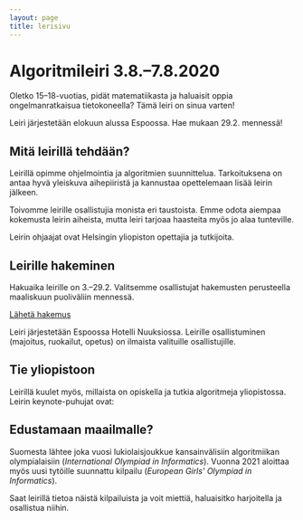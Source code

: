 ```yaml
---
layout: page
title: lerisivu
---
```

# Algoritmileiri 3.8.–7.8.2020

Oletko 15–18-vuotias, pidät matematiikasta ja haluaisit
oppia ongelmanratkaisua tietokoneella? Tämä leiri on sinua varten!

Leiri järjestetään elokuun alussa Espoossa. Hae mukaan 29.2. mennessä!

## Mitä leirillä tehdään?

Leirillä opimme ohjelmointia ja algoritmien suunnittelua.
Tarkoituksena on antaa hyvä yleiskuva aihepiiristä
ja kannustaa opettelemaan lisää leirin jälkeen.

Toivomme leirille osallistujia monista eri taustoista.
Emme odota aiempaa kokemusta leirin aiheista,
mutta leiri tarjoaa haasteita myös jo alaa tunteville.

Leirin ohjaajat ovat Helsingin yliopiston opettajia ja tutkijoita.

## Leirille hakeminen

Hakuaika leirille on 3.–29.2. Valitsemme osallistujat hakemusten
perusteella maaliskuun puoliväliin mennessä.

[Lähetä hakemus]()

Leiri järjestetään Espoossa Hotelli Nuuksiossa.
Leirille osallistuminen (majoitus, ruokailut, opetus) on ilmaista
valituille osallistujille.

## Tie yliopistoon

Leirillä kuulet myös, millaista on opiskella ja tutkia
algoritmeja yliopistossa. Leirin keynote-puhujat ovat:

## Edustamaan maailmalle?

Suomesta lähtee joka vuosi lukiolaisjoukkue kansainvälisiin
algoritmiikan olympialaisiin (_International Olympiad in Informatics_).
Vuonna 2021 aloittaa myös uusi tytöille suunnattu kilpailu
(_European Girls' Olympiad in Informatics_).

Saat leirillä tietoa näistä kilpailuista ja voit miettiä,
haluaisitko harjoitella ja osallistua niihin.